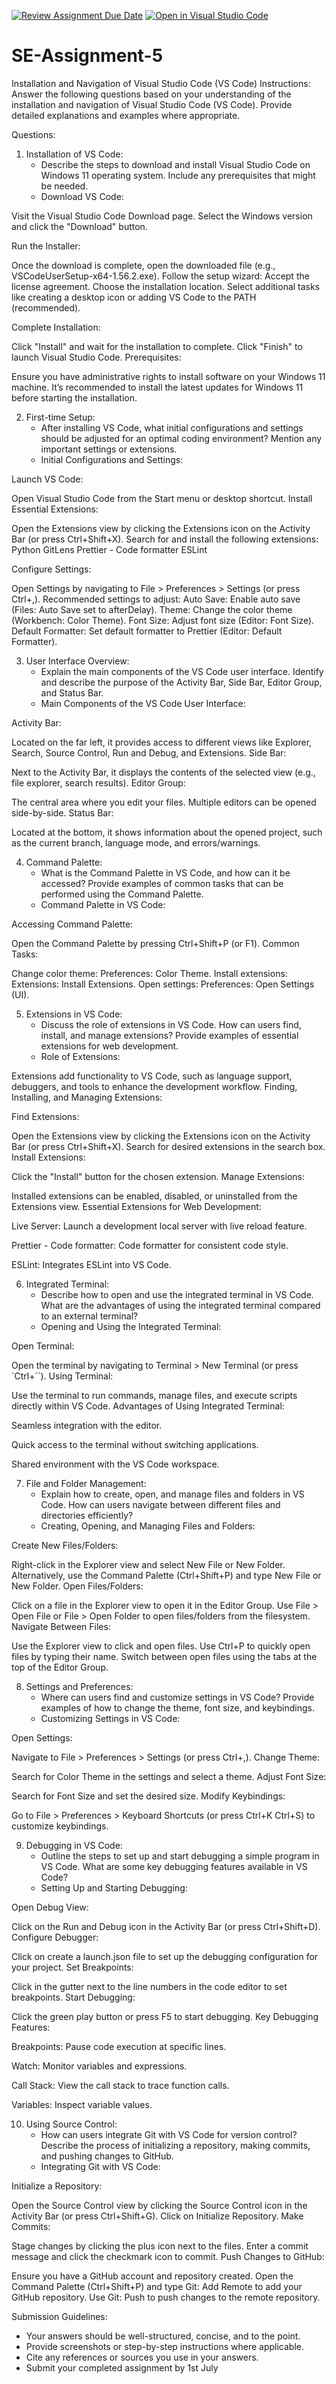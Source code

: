 [![Review Assignment Due Date](https://classroom.github.com/assets/deadline-readme-button-22041afd0340ce965d47ae6ef1cefeee28c7c493a6346c4f15d667ab976d596c.svg)](https://classroom.github.com/a/XoLGRbHq)
[![Open in Visual Studio Code](https://classroom.github.com/assets/open-in-vscode-2e0aaae1b6195c2367325f4f02e2d04e9abb55f0b24a779b69b11b9e10269abc.svg)](https://classroom.github.com/online_ide?assignment_repo_id=15301501&assignment_repo_type=AssignmentRepo)
# SE-Assignment-5
Installation and Navigation of Visual Studio Code (VS Code)
 Instructions:
Answer the following questions based on your understanding of the installation and navigation of Visual Studio Code (VS Code). Provide detailed explanations and examples where appropriate.

 Questions:

1. Installation of VS Code:
   - Describe the steps to download and install Visual Studio Code on Windows 11 operating system. Include any prerequisites that might be needed.
   - Download VS Code:

Visit the Visual Studio Code Download page.
Select the Windows version and click the "Download" button.

Run the Installer:

Once the download is complete, open the downloaded file (e.g., VSCodeUserSetup-x64-1.56.2.exe).
Follow the setup wizard:
Accept the license agreement.
Choose the installation location.
Select additional tasks like creating a desktop icon or adding VS Code to the PATH (recommended).

Complete Installation:

Click "Install" and wait for the installation to complete.
Click "Finish" to launch Visual Studio Code.
Prerequisites:

Ensure you have administrative rights to install software on your Windows 11 machine.
It’s recommended to install the latest updates for Windows 11 before starting the installation.

2. First-time Setup:
   - After installing VS Code, what initial configurations and settings should be adjusted for an optimal coding environment? Mention any important settings or extensions.
   - Initial Configurations and Settings:

Launch VS Code:

Open Visual Studio Code from the Start menu or desktop shortcut.
Install Essential Extensions:

Open the Extensions view by clicking the Extensions icon on the Activity Bar (or press Ctrl+Shift+X).
Search for and install the following extensions:
Python
GitLens
Prettier - Code formatter
ESLint

Configure Settings:

Open Settings by navigating to File > Preferences > Settings (or press Ctrl+,).
Recommended settings to adjust:
Auto Save: Enable auto save (Files: Auto Save set to afterDelay).
Theme: Change the color theme (Workbench: Color Theme).
Font Size: Adjust font size (Editor: Font Size).
Default Formatter: Set default formatter to Prettier (Editor: Default Formatter).

3. User Interface Overview:
   - Explain the main components of the VS Code user interface. Identify and describe the purpose of the Activity Bar, Side Bar, Editor Group, and Status Bar.
   - Main Components of the VS Code User Interface:

Activity Bar:

Located on the far left, it provides access to different views like Explorer, Search, Source Control, Run and Debug, and Extensions.
Side Bar:

Next to the Activity Bar, it displays the contents of the selected view (e.g., file explorer, search results).
Editor Group:

The central area where you edit your files. Multiple editors can be opened side-by-side.
Status Bar:

Located at the bottom, it shows information about the opened project, such as the current branch, language mode, and errors/warnings.

4. Command Palette:
   - What is the Command Palette in VS Code, and how can it be accessed? Provide examples of common tasks that can be performed using the Command Palette.
   - Command Palette in VS Code:

Accessing Command Palette:

Open the Command Palette by pressing Ctrl+Shift+P (or F1).
Common Tasks:

Change color theme: Preferences: Color Theme.
Install extensions: Extensions: Install Extensions.
Open settings: Preferences: Open Settings (UI).

5. Extensions in VS Code:
   - Discuss the role of extensions in VS Code. How can users find, install, and manage extensions? Provide examples of essential extensions for web development.
   - Role of Extensions:

Extensions add functionality to VS Code, such as language support, debuggers, and tools to enhance the development workflow.
Finding, Installing, and Managing Extensions:

Find Extensions:

Open the Extensions view by clicking the Extensions icon on the Activity Bar (or press Ctrl+Shift+X).
Search for desired extensions in the search box.
Install Extensions:

Click the "Install" button for the chosen extension.
Manage Extensions:

Installed extensions can be enabled, disabled, or uninstalled from the Extensions view.
Essential Extensions for Web Development:

Live Server: Launch a development local server with live reload feature.

Prettier - Code formatter: Code formatter for consistent code style.

ESLint: Integrates ESLint into VS Code.

6. Integrated Terminal:
   - Describe how to open and use the integrated terminal in VS Code. What are the advantages of using the integrated terminal compared to an external terminal?
   - Opening and Using the Integrated Terminal:

Open Terminal:

Open the terminal by navigating to Terminal > New Terminal (or press `Ctrl+``).
Using Terminal:

Use the terminal to run commands, manage files, and execute scripts directly within VS Code.
Advantages of Using Integrated Terminal:

Seamless integration with the editor.

Quick access to the terminal without switching applications.

Shared environment with the VS Code workspace.

7. File and Folder Management:
   - Explain how to create, open, and manage files and folders in VS Code. How can users navigate between different files and directories efficiently?
   - Creating, Opening, and Managing Files and Folders:

Create New Files/Folders:

Right-click in the Explorer view and select New File or New Folder.
Alternatively, use the Command Palette (Ctrl+Shift+P) and type New File or New Folder.
Open Files/Folders:

Click on a file in the Explorer view to open it in the Editor Group.
Use File > Open File or File > Open Folder to open files/folders from the filesystem.
Navigate Between Files:

Use the Explorer view to click and open files.
Use Ctrl+P to quickly open files by typing their name.
Switch between open files using the tabs at the top of the Editor Group.

8. Settings and Preferences:
   - Where can users find and customize settings in VS Code? Provide examples of how to change the theme, font size, and keybindings.
   - Customizing Settings in VS Code:

Open Settings:

Navigate to File > Preferences > Settings (or press Ctrl+,).
Change Theme:

Search for Color Theme in the settings and select a theme.
Adjust Font Size:

Search for Font Size and set the desired size.
Modify Keybindings:

Go to File > Preferences > Keyboard Shortcuts (or press Ctrl+K Ctrl+S) to customize keybindings.

9. Debugging in VS Code:
   - Outline the steps to set up and start debugging a simple program in VS Code. What are some key debugging features available in VS Code?
   - Setting Up and Starting Debugging:

Open Debug View:

Click on the Run and Debug icon in the Activity Bar (or press Ctrl+Shift+D).
Configure Debugger:

Click on create a launch.json file to set up the debugging configuration for your project.
Set Breakpoints:

Click in the gutter next to the line numbers in the code editor to set breakpoints.
Start Debugging:

Click the green play button or press F5 to start debugging.
Key Debugging Features:

Breakpoints: Pause code execution at specific lines.

Watch: Monitor variables and expressions.

Call Stack: View the call stack to trace function calls.

Variables: Inspect variable values.

10. Using Source Control:
    - How can users integrate Git with VS Code for version control? Describe the process of initializing a repository, making commits, and pushing changes to GitHub.
    - Integrating Git with VS Code:

Initialize a Repository:

Open the Source Control view by clicking the Source Control icon in the Activity Bar (or press Ctrl+Shift+G).
Click on Initialize Repository.
Make Commits:

Stage changes by clicking the plus icon next to the files.
Enter a commit message and click the checkmark icon to commit.
Push Changes to GitHub:

Ensure you have a GitHub account and repository created.
Open the Command Palette (Ctrl+Shift+P) and type Git: Add Remote to add your GitHub repository.
Use Git: Push to push changes to the remote repository.

 Submission Guidelines:
- Your answers should be well-structured, concise, and to the point.
- Provide screenshots or step-by-step instructions where applicable.
- Cite any references or sources you use in your answers.
- Submit your completed assignment by 1st July 

